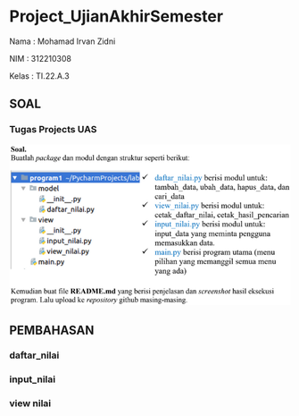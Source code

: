 # Project_UjianAkhirSemester

Nama : Mohamad Irvan Zidni

NIM : 312210308

Kelas : TI.22.A.3

## SOAL

### Tugas Projects UAS

![Img](Foto/Soal%20Projects%20UAS.png)

## PEMBAHASAN

### daftar_nilai

### input_nilai
### view nilai
